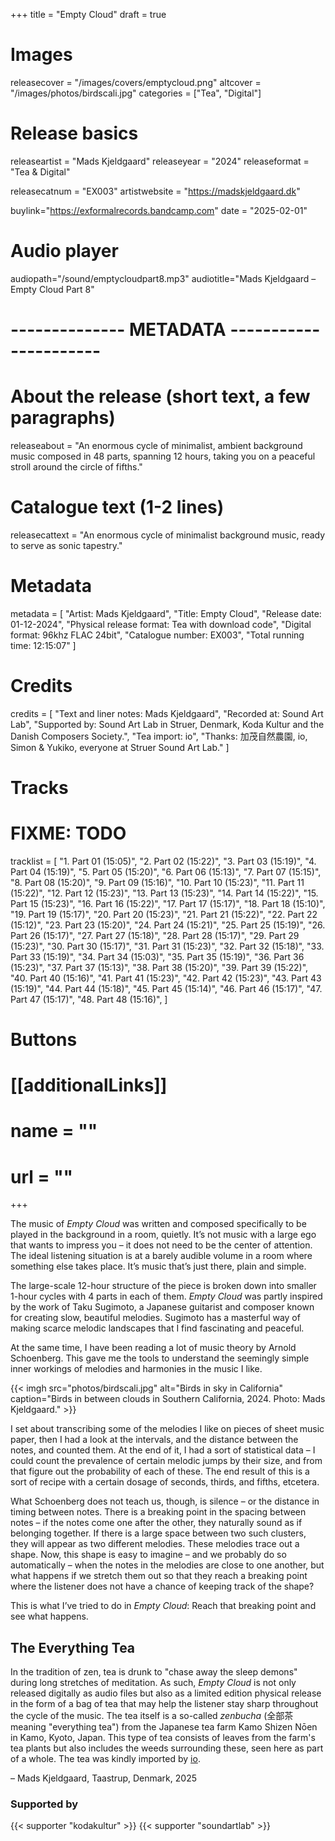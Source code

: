 +++
title = "Empty Cloud"
draft = true

# Images
releasecover = "/images/covers/emptycloud.png"
altcover = "/images/photos/birdscali.jpg"
categories = ["Tea", "Digital"]

# Release basics
releaseartist = "Mads Kjeldgaard"
releaseyear = "2024"
releaseformat = "Tea & Digital"

releasecatnum = "EX003"
artistwebsite = "https://madskjeldgaard.dk"

buylink="https://exformalrecords.bandcamp.com"
date = "2025-02-01"

# Audio player
audiopath="/sound/emptycloudpart8.mp3"
audiotitle="Mads Kjeldgaard – Empty Cloud Part 8"

# -------------- METADATA ----------------------

# About the release (short text, a few paragraphs)
releaseabout = "An enormous cycle of minimalist, ambient background music composed in 48 parts, spanning 12 hours, taking you on a peaceful stroll around the circle of fifths."

# Catalogue text (1-2 lines)
releasecattext = "An enormous cycle of minimalist background music, ready to serve as sonic tapestry."

# Metadata
metadata = [
    "Artist: Mads Kjeldgaard",
    "Title: Empty Cloud",
    "Release date: 01-12-2024",
    "Physical release format: Tea with download code",
    "Digital format: 96khz FLAC 24bit",
    "Catalogue number: EX003",
    "Total running time: 12:15:07"
]

# Credits
credits = [
    "Text and liner notes: Mads Kjeldgaard",
    "Recorded at: Sound Art Lab",
    "Supported by: Sound Art Lab in Struer, Denmark, Koda Kultur and the Danish Composers Society.",
    "Tea import: io",
    "Thanks: 加茂自然農園, io, Simon & Yukiko, everyone at Struer Sound Art Lab."
]

# Tracks
# FIXME: TODO
tracklist = [
"1. Part 01 (15:05)",
"2. Part 02 (15:22)",
"3. Part 03 (15:19)",
"4. Part 04 (15:19)",
"5. Part 05 (15:20)",
"6. Part 06 (15:13)",
"7. Part 07 (15:15)",
"8. Part 08 (15:20)",
"9. Part 09 (15:16)",
"10. Part 10 (15:23)",
"11. Part 11 (15:22)",
"12. Part 12 (15:23)",
"13. Part 13 (15:23)",
"14. Part 14 (15:22)",
"15. Part 15 (15:23)",
"16. Part 16 (15:22)",
"17. Part 17 (15:17)",
"18. Part 18 (15:10)",
"19. Part 19 (15:17)",
"20. Part 20 (15:23)",
"21. Part 21 (15:22)",
"22. Part 22 (15:12)",
"23. Part 23 (15:20)",
"24. Part 24 (15:21)",
"25. Part 25 (15:19)",
"26. Part 26 (15:17)",
"27. Part 27 (15:18)",
"28. Part 28 (15:17)",
"29. Part 29 (15:23)",
"30. Part 30 (15:17)",
"31. Part 31 (15:23)",
"32. Part 32 (15:18)",
"33. Part 33 (15:19)",
"34. Part 34 (15:03)",
"35. Part 35 (15:19)",
"36. Part 36 (15:23)",
"37. Part 37 (15:13)",
"38. Part 38 (15:20)",
"39. Part 39 (15:22)",
"40. Part 40 (15:16)",
"41. Part 41 (15:23)",
"42. Part 42 (15:23)",
"43. Part 43 (15:19)",
"44. Part 44 (15:18)",
"45. Part 45 (15:14)",
"46. Part 46 (15:17)",
"47. Part 47 (15:17)",
"48. Part 48 (15:16)",
]

# Buttons
# [[additionalLinks]]
# name = ""
# url = ""

+++

The music of *Empty Cloud* was written and composed specifically to be played in the background in a room, quietly. It’s not music with a large ego that wants to impress you – it does not need to be the center of attention. The ideal listening situation is at a barely audible volume in a room where something else takes place. It’s music that’s just there, plain and simple.

The large-scale 12-hour structure of the piece is broken down into smaller 1-hour cycles with 4 parts in each of them. *Empty Cloud* was partly inspired by the work of Taku Sugimoto, a Japanese guitarist and composer known for creating slow, beautiful melodies. Sugimoto has a masterful way of making scarce melodic landscapes that I find fascinating and peaceful.

At the same time, I have been reading a lot of music theory by Arnold Schoenberg. This gave me the tools to understand the seemingly simple inner workings of melodies and harmonies in the music I like.

{{< imgh src="photos/birdscali.jpg" alt="Birds in sky in California" caption="Birds in between clouds in Southern California, 2024. Photo: Mads Kjeldgaard." >}}

I set about transcribing some of the melodies I like on pieces of sheet music paper, then I had a look at the intervals, and the distance between the notes, and counted them. At the end of it, I had a sort of statistical data – I could count the prevalence of certain melodic jumps by their size, and from that figure out the probability of each of these. The end result of this is a sort of recipe with a certain dosage of seconds, thirds, and fifths, etcetera. 

What Schoenberg does not teach us, though, is silence – or the distance in timing between notes. There is a breaking point in the spacing between notes – if the notes come one after the other, they naturally sound as if belonging together. If there is a large space between two such clusters, they will appear as two different melodies. These melodies trace out a shape. Now, this shape is easy to imagine – and we probably do so automatically – when the notes in the melodies are close to one another, but what happens if we stretch them out so that they reach a breaking point where the listener does not have a chance of keeping track of the shape? 

This is what I’ve tried to do in *Empty Cloud*: Reach that breaking point and see what happens.

## The Everything Tea

In the tradition of zen, tea is drunk to "chase away the sleep demons" during long stretches of meditation. As such, *Empty Cloud* is not only released digitally as audio files but also as a limited edition physical release in the form of a bag of tea that may help the listener stay sharp throughout the cycle of the music. The tea itself is a so-called *zenbucha* (全部茶 meaning "everything tea") from the Japanese tea farm Kamo Shizen Nōen in Kamo, Kyoto, Japan. This type of tea consists of leaves from the farm's tea plants but also includes the weeds surrounding these, seen here as part of a whole. The tea was kindly imported by [io](https://www.io-te.dk/).

– Mads Kjeldgaard, Taastrup, Denmark, 2025

### Supported by

{{< supporter "kodakultur" >}}
{{< supporter "soundartlab" >}}
